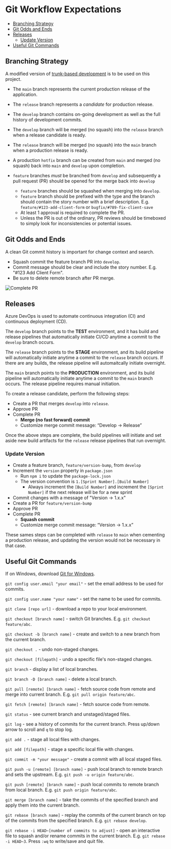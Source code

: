 # Git Workflow Expectations

- [Branching Strategy](#branching-strategy)
- [Git Odds and Ends](#git-odds-and-ends)
- [Releases](#releases)
  - [Update Version](#update-version)
- [Useful Git Commands](#useful-git-commands)

## Branching Strategy

A modified version of [trunk-based development](https://www.atlassian.com/continuous-delivery/continuous-integration/trunk-based-development) is to be used on this project.

- The `main` branch represents the current production release of the application.
- The `release` branch represents a _candidate_ for production release.
- The `develop` branch contains on-going development as well as the full history of development commits.
- The `develop` branch will be merged (no squash) into the `release` branch when a release candidate is ready.
- The `release` branch will be merged (no squash) into the `main` branch when a production release is ready.
- A production `hotfix` branch can be created from `main` and merged (no squash) back into `main` and `develop` upon completion.

- `feature` branches _must_ be branched from `develop` and subsequently a pull request (PR) should be opened for the merge back into `develop`
  - `feature` branches should be squashed when merging into `develop`.
  - `feature` branch should be prefixed with the type and the branch should contain the story number with a brief description. E.g. `feature/#123-add-client-form` or `bugfix/#789-fix-client-save`
  - At least 1 approval is required to complete the PR.
  - Unless the PR is out of the ordinary, PR reviews should be timeboxed to simply look for inconsistencies or potential issues.

## Git Odds and Ends

A clean Git commit history is important for change context and search.

- Squash commit the feature branch PR into `develop`.
- Commit message should be clear and include the story number. E.g. "#123 Add Client Form".
- Be sure to delete remote branch after PR merge.

![Complete PR](assets/complete-pr.png)

## Releases

Azure DevOps is used to automate continuous integration (CI) and continuous deployment (CD).

The `develop` branch points to the **TEST** environment, and it has build and release pipelines that automatically initiate CI/CD anytime a commit to the `develop` branch occurs.

The `release` branch points to the **STAGE** environment, and its build pipeline will automatically initiate anytime a commit to the `release` branch occurs. If there are any builds, the release pipeline will automaitcally initiate overnight.

The `main` branch points to the **PRODUCTION** environment, and its build pipeline will automatically initiate anytime a commit to the `main` branch occurs. The release pipeline requires manual initiation.

To create a release candidate, perform the following steps:

- Create a PR that merges `develop` into `release`.
- Approve PR
- Complete PR
  - **Merge (no fast forward) commit**
  - Customize merge commit message: “Develop -> Release”

Once the above steps are complete, the build pipelines will initiate and set aside new build artifacts for the `release` release pipelines that run overnight.

### Update Version

- Create a feature branch, `feature/version-bump`, from `develop`
- Increment the `version` property in `package.json`
  - Run `npm i` to update the `package-lock.json`
  - The version convention is `1.[Sprint Number].[Build Number]`
    - Always increment the `[Build Number]` and increment the `[Sprint Number]` if the next release will be for a new sprint
- Commit changes with a message of "Version -> 1.x.x"
- Create a PR for `feature/version-bump`
- Approve PR
- Complete PR
  - **Squash commit**
  - Customize merge commit message: “Version -> 1.x.x”

These sames steps can be completed with `release` to `main` when cementing a production release, and updating the version would not be necessary in that case.

## Useful Git Commands

If on Windows, download [Git for Windows](https://git-scm.com/download/win).

`git config user.email "your email"` - set the email address to be used for commits.

`git config user.name "your name"` - set the name to be used for commits.

`git clone [repo url]` - download a repo to your local environment.

`git checkout [branch name]` - switch Git branches. E.g. `git checkout feature/abc`.

`git checkout -b [branch name]` - create and switch to a new branch from the current branch.

`git checkout .` - undo non-staged changes.

`git checkout [filepath]` - undo a specific file's non-staged changes.

`git branch` - display a list of local branches.

`git branch -D [branch name]` - delete a local branch.

`git pull [remote] [branch name]` - fetch source code from remote and merge into current branch. E.g. `git pull origin feature/abc`.

`git fetch [remote] [branch name]` - fetch source code from remote.

`git status` - see current branch and unstaged/staged files.

`git log` - see a history of commits for the current branch. Press up/down arrow to scroll and `q` to stop log.

`git add .` - stage all local files with changes.

`git add [filepath]` - stage a specific local file with changes.

`git commit -m "your message"` - create a commit with all local staged files.

`git push -u [remote] [branch name]` - push local branch to remote branch and sets the upstream. E.g. `git push -u origin feature/abc`.

`git push [remote] [branch name]` - push local commits to remote branch from local branch. E.g. `git push origin feature/abc`.

`git merge [branch name]` - take the commits of the specified branch and apply them into the current branch.

`git rebase [branch name]` - replay the commits of the current branch on top of the commits from the specified branch. E.g. `git rebase develop`.

`git rebase -i HEAD~[number of commits to adjust]` - open an interactive file to squash and/or rename commits in the current branch. E.g. `git rebase -i HEAD~3`. Press `:wq` to write/save and quit file.
